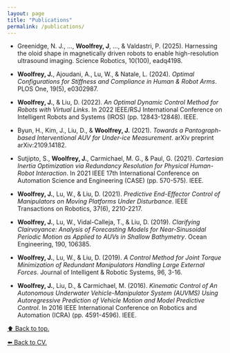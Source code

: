 ```yaml
---
layout: page
title: "Publications"
permalink: /publications/
---
```


- Greenidge, N. J., ..., **Woolfrey, J**, ..., & Valdastri, P. (2025). Harnessing the oloid shape in magnetically driven robots to enable high-resolution ultrasound imaging. Science Robotics, 10(100), eadq4198.

- **Woolfrey, J.**, Ajoudani, A., Lu, W., & Natale, L. (2024). _Optimal Configurations for Stiffness and Compliance in Human & Robot Arms_. PLOS One, 19(5), e0302987.
  
- **Woolfrey, J.**, & Liu, D. (2022). _An Optimal Dynamic Control Method for Robots with Virtual Links_. In 2022 IEEE/RSJ International Conference on Intelligent Robots and Systems (IROS) (pp. 12843-12848). IEEE.
  
- Byun, H., Kim, J., Liu, D., & **Woolfrey, J.** (2021). _Towards a Pantograph-based Interventional AUV for Under-ice Measurement_. arXiv preprint arXiv:2109.14182.
  
- Sutjipto, S., **Woolfrey, J.**, Carmichael, M. G., & Paul, G. (2021). _Cartesian Inertia Optimization via Redundancy Resolution for Physical Human-Robot Interaction_. In 2021 IEEE 17th International Conference on Automation Science and Engineering (CASE) (pp. 570-575). IEEE.
  
- **Woolfrey, J.**, Lu, W., & Liu, D. (2021). _Predictive End-Effector Control of Manipulators on Moving Platforms Under Disturbance_. IEEE Transactions on Robotics, 37(6), 2210-2217.
  
- **Woolfrey, J.**, Lu, W., Vidal-Calleja, T., & Liu, D. (2019). _Clarifying Clairvoyance: Analysis of Forecasting Models for Near-Sinusoidal Periodic Motion as Applied to AUVs in Shallow Bathymetry_. Ocean Engineering, 190, 106385.
  
- **Woolfrey, J.**, Lu, W., & Liu, D. (2019). _A Control Method for Joint Torque Minimization of Redundant Manipulators Handling Large External Forces_. Journal of Intelligent & Robotic Systems, 96, 3-16.
  
- **Woolfrey, J.**, Liu, D., & Carmichael, M. (2016). _Kinematic Control of An Autonomous Underwater Vehicle-Manipulator System (AUVMS) Using Autoregressive Prediction of Vehicle Motion and Model Predictive Control_. In 2016 IEEE International Conference on Robotics and Automation (ICRA) (pp. 4591-4596). IEEE.

[:arrow_up: Back to top.](#top)

[:arrow_left: Back to CV.](cv.md)
